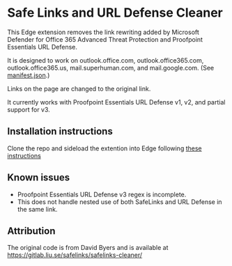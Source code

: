 # Safe Links and URL Defense Cleaner

This Edge extension removes the link rewriting added by Microsoft Defender for Office 365 Advanced Threat Protection and Proofpoint Essentials URL Defense.

It is designed to work on outlook.office.com, outlook.office365.com, outlook.office365.us, mail.superhuman.com, and mail.google.com. (See [manifest.json](./manifest.json).)

Links on the page are changed to the original link.

It currently works with Proofpoint Essentials URL Defense v1, v2, and partial support for v3.

## Installation instructions

Clone the repo and sideload the extention into Edge following [these instructions](https://docs.microsoft.com/en-us/microsoft-edge/extensions-chromium/getting-started/extension-sideloading)


## Known issues

* Proofpoint Essentials URL Defense v3 regex is incomplete.
* This does not handle nested use of both SafeLinks and URL Defense in the same link.

## Attribution

The original code is from David Byers and is available at <https://gitlab.liu.se/safelinks/safelinks-cleaner/>